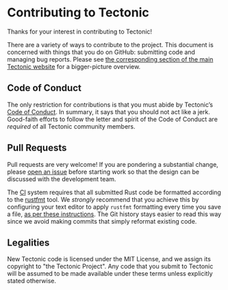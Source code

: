 # Contributing to Tectonic

Thanks for your interest in contributing to Tectonic!

There are a variety of ways to contribute to the project. This document is
concerned with things that you do on GitHub: submitting code and managing bug
reports. Please see
[the corresponding section of the main Tectonic website](https://tectonic-typesetting.github.io/contribute.html)
for a bigger-picture overview.

## Code of Conduct

The only restriction for contributions is that you must abide by Tectonic’s
[Code of Conduct](./CODE_OF_CONDUCT.md). In summary, it says that you should
not act like a jerk. Good-faith efforts to follow the letter and spirit of the
Code of Conduct are *required* of all Tectonic community members.

## Pull Requests

Pull requests are very welcome! If you are pondering a substantial change,
please
[open an issue](https://github.com/tectonic-typesetting/tectonic/issues/new)
before starting work so that the design can be discussed with the development
team.

The [CI](https://en.wikipedia.org/wiki/Continuous_integration) system requires
that all submitted Rust code be formatted according to the
[rustfmt](https://github.com/rust-lang/rustfmt#readme) tool. We *strongly*
recommend that you achieve this by configuring your text editor to apply
`rustfmt` formatting every time you save a file,
[as per these instructions](https://github.com/rust-lang/rustfmt#running-rustfmt-from-your-editor).
The Git history stays easier to read this way since we avoid making commits
that simply reformat existing code.

## Legalities

New Tectonic code is licensed under the MIT License, and we assign its copyright
to "the Tectonic Project". Any code that you submit to Tectonic will be assumed
to be made available under these terms unless explicitly stated otherwise.
